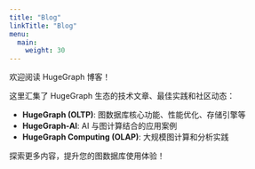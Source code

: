 ```yaml
---
title: "Blog"
linkTitle: "Blog"
menu:
  main:
    weight: 30
---
```


欢迎阅读 HugeGraph 博客！

这里汇集了 HugeGraph 生态的技术文章、最佳实践和社区动态：

- **HugeGraph (OLTP)**: 图数据库核心功能、性能优化、存储引擎等
- **HugeGraph-AI**: AI 与图计算结合的应用案例
- **HugeGraph Computing (OLAP)**: 大规模图计算和分析实践

探索更多内容，提升您的图数据库使用体验！
